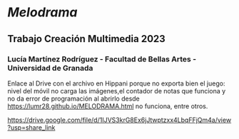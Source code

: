 # _Melodrama_
## Trabajo Creación Multimedia 2023
### Lucía Martínez Rodríguez - Facultad de Bellas Artes - Universidad de Granada
Enlace al Drive con el archivo en Hippani porque no exporta bien el juego: nivel del móvil no carga las imágenes,el contador de notas que funciona y no da error de programación al abrirlo desde https://lumr28.github.io/MELODRAMA.html no funciona, entre otros.

https://drive.google.com/file/d/1IJVS3krG8Ex6jJtwptzxx4LbqFFjQm4a/view?usp=share_link
